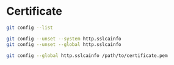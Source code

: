 # Certificate

```sh
git config --list
```

```sh
git config --unset --system http.sslcainfo
git config --unset --global http.sslcainfo
```

```sh
git config --global http.sslcainfo /path/to/certificate.pem
```
